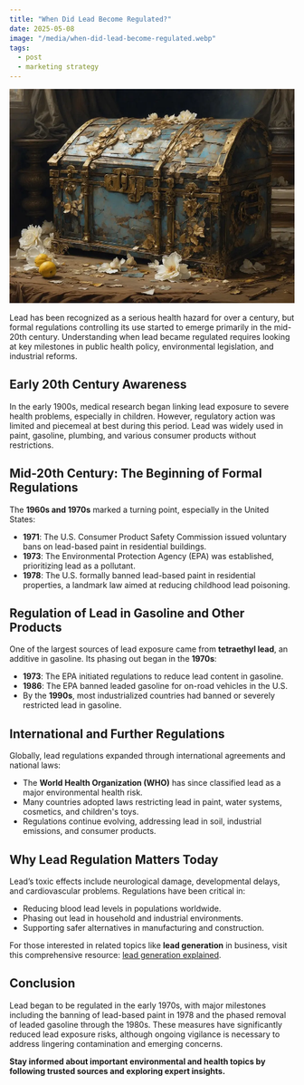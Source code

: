 ```yaml
---
title: "When Did Lead Become Regulated?"
date: 2025-05-08
image: "/media/when-did-lead-become-regulated.webp"
tags:
  - post
  - marketing strategy
---
```


![When Did Lead Become Regulated?](/media/when-did-lead-become-regulated.webp)

Lead has been recognized as a serious health hazard for over a century, but formal regulations controlling its use started to emerge primarily in the mid-20th century. Understanding when lead became regulated requires looking at key milestones in public health policy, environmental legislation, and industrial reforms.

## Early 20th Century Awareness

In the early 1900s, medical research began linking lead exposure to severe health problems, especially in children. However, regulatory action was limited and piecemeal at best during this period. Lead was widely used in paint, gasoline, plumbing, and various consumer products without restrictions.

## Mid-20th Century: The Beginning of Formal Regulations

The **1960s and 1970s** marked a turning point, especially in the United States:

- **1971**: The U.S. Consumer Product Safety Commission issued voluntary bans on lead-based paint in residential buildings.
- **1973**: The Environmental Protection Agency (EPA) was established, prioritizing lead as a pollutant.
- **1978**: The U.S. formally banned lead-based paint in residential properties, a landmark law aimed at reducing childhood lead poisoning.

## Regulation of Lead in Gasoline and Other Products

One of the largest sources of lead exposure came from **tetraethyl lead**, an additive in gasoline. Its phasing out began in the **1970s**:

- **1973**: The EPA initiated regulations to reduce lead content in gasoline.
- **1986**: The EPA banned leaded gasoline for on-road vehicles in the U.S.
- By the **1990s**, most industrialized countries had banned or severely restricted lead in gasoline.

## International and Further Regulations

Globally, lead regulations expanded through international agreements and national laws:

- The **World Health Organization (WHO)** has since classified lead as a major environmental health risk.
- Many countries adopted laws restricting lead in paint, water systems, cosmetics, and children's toys.
- Regulations continue evolving, addressing lead in soil, industrial emissions, and consumer products.

## Why Lead Regulation Matters Today

Lead’s toxic effects include neurological damage, developmental delays, and cardiovascular problems. Regulations have been critical in:

- Reducing blood lead levels in populations worldwide.
- Phasing out lead in household and industrial environments.
- Supporting safer alternatives in manufacturing and construction.

For those interested in related topics like **lead generation** in business, visit this comprehensive resource: [lead generation explained](https://leadcraftr.com/posts/lead-generation/).

## Conclusion

Lead began to be regulated in the early 1970s, with major milestones including the banning of lead-based paint in 1978 and the phased removal of leaded gasoline through the 1980s. These measures have significantly reduced lead exposure risks, although ongoing vigilance is necessary to address lingering contamination and emerging concerns.

**Stay informed about important environmental and health topics by following trusted sources and exploring expert insights.**
